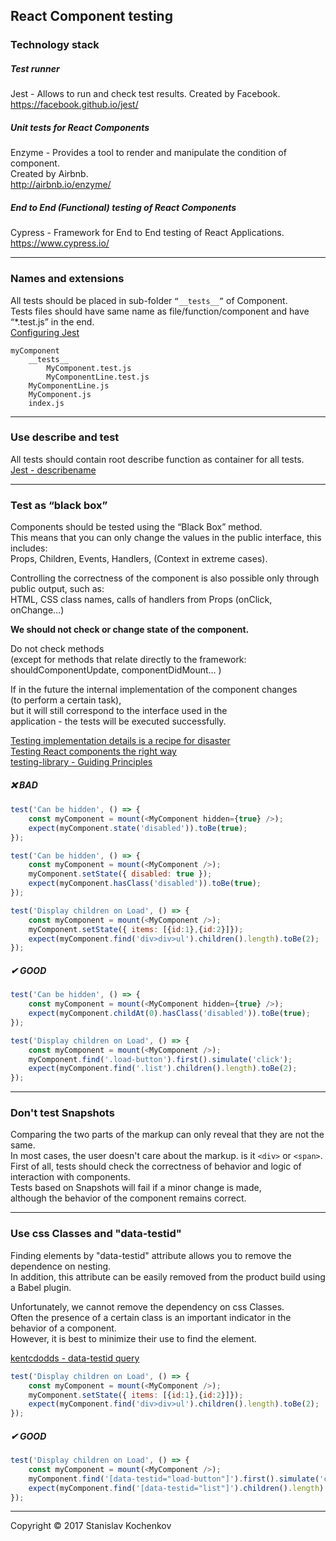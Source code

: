## React Component testing

### Technology stack

##### Test runner
Jest - Allows to run and check test results. Created by Facebook.  
https://facebook.github.io/jest/

##### Unit tests for React Components
Enzyme - Provides a tool to render and manipulate the condition of component.  
Created by Airbnb.  
http://airbnb.io/enzyme/

##### End to End (Functional) testing of React Components
Cypress - Framework for End to End testing of React Applications.
https://www.cypress.io/

---

### Names and extensions
All tests should be placed in sub-folder ```“__tests__”``` of Component.  
Tests files should have same name as file/function/component and have “*.test.js” in the
end.  
[Configuring Jest](https://jestjs.io/docs/en/configuration.html)
```
myComponent
    __tests__
        MyComponent.test.js
        MyComponentLine.test.js
    MyComponentLine.js
    MyComponent.js
    index.js
```

---

### Use describe and test
All tests should contain root describe function as container for all tests.  
[Jest - describename](https://facebook.github.io/jest/docs/en/api.html#describename-fn)

---

### Test as “black box”
Components should be tested using the “Black Box” method.  
This means that you can only change the values in the public interface, this includes:  
Props, Children, Events, Handlers, (Context in extreme cases).  

Controlling the correctness of the component is also possible only through public output, such as:  
HTML, CSS class names, calls of handlers from Props (onClick, onChange...)  

__We should not check or change state of the component.__  

Do not check methods  
(except for methods that relate directly to the framework: shouldComponentUpdate, componentDidMount… )  

If in the future the internal implementation of the component changes  
(to perform a certain task),  
but it will still correspond to the interface used in the  
application - the tests will be executed successfully.  

[Testing implementation details is a recipe for disaster](https://kentcdodds.com/blog/testing-implementation-details)  
[Testing React components the right way](https://www.valentinog.com/blog/testing-react/#testing-react-components-testing-react-components-the-right-way)  
[testing-library - Guiding Principles](https://testing-library.com/docs/guiding-principles)  

##### ❌ BAD
```javascript
test('Can be hidden', () => {
    const myComponent = mount(<MyComponent hidden={true} />);
    expect(myComponent.state('disabled')).toBe(true);
});

test('Can be hidden', () => {
    const myComponent = mount(<MyComponent />);
    myComponent.setState({ disabled: true });
    expect(myComponent.hasClass('disabled')).toBe(true);
});

test('Display children on Load', () => {
    const myComponent = mount(<MyComponent />);
    myComponent.setState({ items: [{id:1},{id:2}]});
    expect(myComponent.find('div>div>ul').children().length).toBe(2);
});
```

##### ✔ GOOD 
```javascript
test('Can be hidden', () => {
    const myComponent = mount(<MyComponent hidden={true} />);
    expect(myComponent.childAt(0).hasClass('disabled')).toBe(true);
});

test('Display children on Load', () => {
    const myComponent = mount(<MyComponent />);
    myComponent.find('.load-button').first().simulate('click');
    expect(myComponent.find('.list').children().length).toBe(2);
});
```

---

### Don't test Snapshots
Comparing the two parts of the markup can only reveal that they are not the same.  
In most cases, the user doesn't care about the markup. is it ```<div>``` or ```<span>```.  
First of all, tests should check the correctness of behavior and logic of interaction with components.  
Tests based on Snapshots will fail if a minor change is made,  
although the behavior of the component remains correct.  

---

### Use css Classes and "data-testid"
Finding elements by "data-testid" attribute allows you to remove the dependence on nesting.  
In addition, this attribute can be easily removed from the product build using a Babel plugin.  

Unfortunately, we cannot remove the dependency on css Classes.  
Often the presence of a certain class is an important indicator in the behavior of a component.  
However, it is best to minimize their use to find the element.  

[kentcdodds - data-testid query](https://kentcdodds.com/blog/making-your-ui-tests-resilient-to-change#whats-with-the-data-testid-query)  

```javascript
test('Display children on Load', () => {
    const myComponent = mount(<MyComponent />);
    myComponent.setState({ items: [{id:1},{id:2}]});
    expect(myComponent.find('div>div>ul').children().length).toBe(2);
});
```

##### ✔ GOOD 
```javascript
test('Display children on Load', () => {
    const myComponent = mount(<MyComponent />);
    myComponent.find('[data-testid="load-button"]').first().simulate('click');
    expect(myComponent.find('[data-testid="list"]').children().length).toBe(2);
});
```

---
Copyright © 2017 Stanislav Kochenkov 
